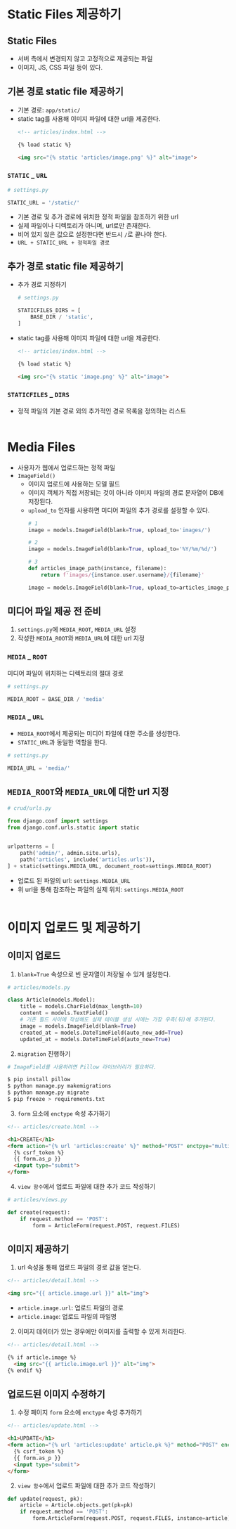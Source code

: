 # Static Files 제공하기
## Static Files
- 서버 측에서 변경되지 않고 고정적으로 제공되는 파일
- 이미지, JS, CSS 파일 등이 있다.

## 기본 경로 static file 제공하기
- 기본 경로: `app/static/`
- static tag를 사용해 이미지 파일에 대한 url을 제공한다.
  ```html
  <!-- articles/index.html -->

  {% load static %}

  <img src="{% static 'articles/image.png' %}" alt="image">
  ```

### $\texttt{STATIC}$ _ $\texttt{URL}$
```python
# settings.py

STATIC_URL = '/static/'
```
- 기본 경로 및 추가 경로에 위치한 정적 파일을 참조하기 위한 url
- 실제 파일이나 디렉토리가 아니며, url로만 존재한다.
- 비어 있지 않은 값으로 설정한다면 반드시 `/`로 끝나야 한다.
- `URL + STATIC_URL + 정적파일 경로`

## 추가 경로 static file 제공하기
- 추가 경로 지정하기
  ```python
  # settings.py

  STATICFILES_DIRS = [
      BASE_DIR / 'static',
  ]
  ```
- static tag를 사용해 이미지 파일에 대한 url을 제공한다.
  ```html
  <!-- articles/index.html -->

  {% load static %}

  <img src="{% static 'image.png' %}" alt="image">
  ```

### $\texttt{STATICFILES}$ _ $\texttt{DIRS}$
- 정적 파일의 기본 경로 외의 추가적인 경로 목록을 정의하는 리스트
<br><br>

# Media Files
- 사용자가 웹에서 업로드하는 정적 파일
- $\texttt{ImageField()}$
  - 이미지 업로드에 사용하는 모델 필드
  - 이미지 객체가 직접 저장되는 것이 아니라 이미지 파일의 경로 문자열이 DB에 저장된다.
  - `upload_to` 인자를 사용하면 미디어 파일의 추가 경로를 설정할 수 있다.
    ```python
    # 1
    image = models.ImageField(blank=True, upload_to='images/')

    # 2
    image = models.ImageField(blank=True, upload_to='%Y/%m/%d/')

    # 3
    def articles_image_path(instance, filename):
        return f'images/{instance.user.username}/{filename}'
    
    image = models.ImageField(blank=True, upload_to=articles_image_path)
    ```

## 미디어 파일 제공 전 준비
1. `settings.py`에 `MEDIA_ROOT`, `MEDIA_URL` 설정
2. 작성한 `MEDIA_ROOT`와 `MEDIA_URL`에 대한 url 지정

### $\texttt{MEDIA}$ _ $\texttt{ROOT}$
미디어 파일이 위치하는 디렉토리의 절대 경로
```python
# settings.py

MEDIA_ROOT = BASE_DIR / 'media'
```

### $\texttt{MEDIA}$ _ $\texttt{URL}$
- `MEDIA_ROOT`에서 제공되는 미디어 파일에 대한 주소를 생성한다.
- `STATIC_URL`과 동일한 역할을 한다.
```python
# settings.py

MEDIA_URL = 'media/'
```

## `MEDIA_ROOT`와 `MEDIA_URL`에 대한 url 지정
```python
# crud/urls.py

from django.conf import settings
from django.conf.urls.static import static


urlpatterns = [
    path('admin/', admin.site.urls),
    path('articles', include('articles.urls')),
] + static(settings.MEDIA_URL, document_root=settings.MEDIA_ROOT)
```
- 업로드 된 파일의 url: `settings.MEDIA_URL`
- 위 url을 통해 참조하는 파일의 실제 위치: `settings.MEDIA_ROOT`
<br><br>

# 이미지 업로드 및 제공하기
## 이미지 업로드
1. `blank=True` 속성으로 빈 문자열이 저장될 수 있게 설정한다.
  ```python
  # articles/models.py

  class Article(models.Model):
      title = models.CharField(max_length=10)
      content = models.TextField()
      # 기존 필드 사이에 작성해도 실제 테이블 생성 시에는 가장 우측(뒤)에 추가된다.
      image = models.ImageField(blank=True)
      created_at = models.DateTimeField(auto_now_add=True)
      updated_at = models.DateTimeField(auto_now=True)
  ```
2. `migration` 진행하기
  ```bash
  # ImageField를 사용하려면 Pillow 라이브러리가 필요하다.

  $ pip install pillow
  $ python manage.py makemigrations
  $ python manage.py migrate
  $ pip freeze > requirements.txt
  ```
3. `form` 요소에 `enctype` 속성 추가하기
  ```html
  <!-- articles/create.html -->

  <h1>CREATE</h1>
  <form action="{% url 'articles:create' %}" method="POST" enctpye="multipart/form-data">
    {% csrf_token %}
    {{ form.as_p }}
    <input type="submit">
  </form>
  ```
4. `view 함수`에서 업로드 파일에 대한 추가 코드 작성하기
  ```python
  # articles/views.py

  def create(request):
      if request.method == 'POST':
          form = ArticleForm(request.POST, request.FILES)
  ```

## 이미지 제공하기
1. url 속성을 통해 업로드 파일의 경로 값을 얻는다.
  ```html
  <!-- articles/detail.html -->

  <img src="{{ article.image.url }}" alt="img">
  ```
  - $\texttt{article.image.url}$: 업로드 파일의 경로
  - $\texttt{article.image}$: 업로드 파일의 파일명
2. 이미지 데이터가 있는 경우에만 이미지를 출력할 수 있게 처리한다.
  ```html
  <!-- articles/detail.html -->

  {% if article.image %}
    <img src="{{ article.image.url }}" alt="img">
  {% endif %}
  ```

## 업로드된 이미지 수정하기
1. 수정 페이지 `form` 요소에 `enctype` 속성 추가하기
  ```html
  <!-- articles/update.html -->

  <h1>UPDATE</h1>
  <form action="{% url 'articles:update' article.pk %}" method="POST" enctype="multipart/form-data">
    {% csrf_token %}
    {{ form.as_p }}
    <input type="submit">
  </form>
  ```
2. `view 함수`에서 업로드 파일에 대한 추가 코드 작성하기
  ```python
  def update(request, pk):
      article = Article.objects.get(pk=pk)
      if request.method == 'POST':
          form.ArticleForm(request.POST, request.FILES, instance=article)
  ```